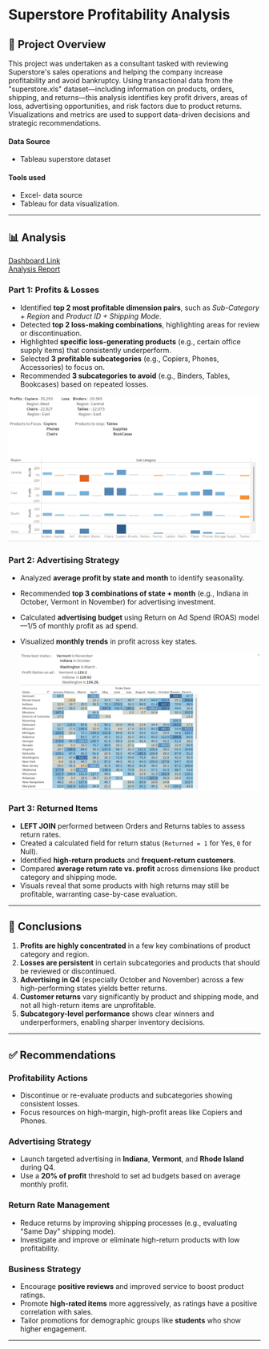 
# Superstore Profitability Analysis

## 📌 Project Overview

This project was undertaken as a consultant tasked with reviewing Superstore's sales operations and helping the company increase profitability and avoid bankruptcy. Using transactional data from the "superstore.xls" dataset—including information on products, orders, shipping, and returns—this analysis identifies key profit drivers, areas of loss, advertising opportunities, and risk factors due to product returns. Visualizations and metrics are used to support data-driven decisions and strategic recommendations.

#### Data Source
 - Tableau superstore dataset

 
 #### Tools used 
 - Excel- data source 
 - Tableau for data visualization.

---

## 📊 Analysis

<a href="https://public.tableau.com/views/Superstore_17435126136000/Productssellingandproductstostop?:language=en-US&publish=yes&:sid=&:redirect=auth&:display_count=n&:origin=viz_share_link">Dashboard Link</a><br/>
<a href="https://github.com/Bhagya-laks/Triple-Ten-Projects/blob/main/Superstore%20Analysis/Superstore%20Analysis.pdf" >Analysis Report</a>

### Part 1: Profits & Losses
- Identified **top 2 most profitable dimension pairs**, such as *Sub-Category + Region* and *Product ID + Shipping Mode*.
- Detected **top 2 loss-making combinations**, highlighting areas for review or discontinuation.
- Highlighted **specific loss-generating products** (e.g., certain office supply items) that consistently underperform.
- Selected **3 profitable subcategories** (e.g., Copiers, Phones, Accessories) to focus on.
- Recommended **3 subcategories to avoid** (e.g., Binders, Tables, Bookcases) based on repeated losses.







<img src= "Profit and loss.png" />
  

### Part 2: Advertising Strategy
- Analyzed **average profit by state and month** to identify seasonality.
- Recommended **top 3 combinations of state + month** (e.g., Indiana in October, Vermont in November) for advertising investment.
- Calculated **advertising budget** using Return on Ad Spend (ROAS) model—1/5 of monthly profit as ad spend.
- Visualized **monthly trends** in profit across key states.

  <img src= "Three best states.png"/>
  

### Part 3: Returned Items
- **LEFT JOIN** performed between Orders and Returns tables to assess return rates.
- Created a calculated field for return status (`Returned = 1` for Yes, `0` for Null).
- Identified **high-return products** and **frequent-return customers**.
- Compared **average return rate vs. profit** across dimensions like product category and shipping mode.
- Visuals reveal that some products with high returns may still be profitable, warranting case-by-case evaluation.

---

## 🧠 Conclusions

1. **Profits are highly concentrated** in a few key combinations of product category and region.
2. **Losses are persistent** in certain subcategories and products that should be reviewed or discontinued.
3. **Advertising in Q4** (especially October and November) across a few high-performing states yields better returns.
4. **Customer returns** vary significantly by product and shipping mode, and not all high-return items are unprofitable.
5. **Subcategory-level performance** shows clear winners and underperformers, enabling sharper inventory decisions.

---

## ✅ Recommendations

### Profitability Actions
- Discontinue or re-evaluate products and subcategories showing consistent losses.
- Focus resources on high-margin, high-profit areas like Copiers and Phones.

### Advertising Strategy
- Launch targeted advertising in **Indiana**, **Vermont**, and **Rhode Island** during Q4.
- Use a **20% of profit** threshold to set ad budgets based on average monthly profit.

### Return Rate Management
- Reduce returns by improving shipping processes (e.g., evaluating "Same Day" shipping mode).
- Investigate and improve or eliminate high-return products with low profitability.

### Business Strategy
- Encourage **positive reviews** and improved service to boost product ratings.
- Promote **high-rated items** more aggressively, as ratings have a positive correlation with sales.
- Tailor promotions for demographic groups like **students** who show higher engagement.

---


